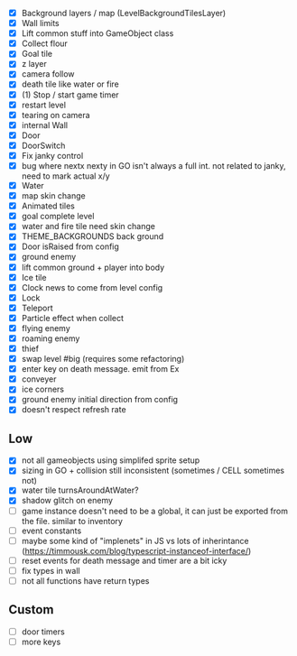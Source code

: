 - [x] Background layers / map (LevelBackgroundTilesLayer)
- [x] Wall limits
- [x] Lift common stuff into GameObject class
- [x] Collect flour
- [x] Goal tile
- [x] z layer
- [x] camera follow
- [x] death tile like water or fire
- [x] (1) Stop / start game timer
- [x] restart level
- [x] tearing on camera
- [x] internal Wall
- [x] Door
- [x] DoorSwitch
- [x] Fix janky control
- [x] bug where nextx nexty in GO isn't always a full int. not related to janky, need to mark actual x/y
- [x] Water
- [x] map skin change
- [x] Animated tiles
- [x] goal complete level
- [x] water and fire tile need skin change
- [x] THEME_BACKGROUNDS back ground
- [x] Door isRaised from config
- [x] ground enemy
- [x] lift common ground + player into body
- [x] Ice tile
- [x] Clock news to come from level config
- [x] Lock
- [x] Teleport
- [x] Particle effect when collect
- [x] flying enemy
- [x] roaming enemy
- [x] thief
- [x] swap level #big (requires some refactoring)
- [x] enter key on death message. emit from Ex
- [x] conveyer
- [x] ice corners
- [x] ground enemy initial direction from config
- [x] doesn't respect refresh rate

## Low

- [x] not all gameobjects using simplifed sprite setup
- [x] sizing in GO + collision still inconsistent (sometimes / CELL sometimes not)
- [x] water tile turnsAroundAtWater?
- [x] shadow glitch on enemy
- [ ] game instance doesn't need to be a global, it can just be exported from the file. similar to inventory
- [ ] event constants
- [ ] maybe some kind of "implenets" in JS vs lots of inherintance (https://timmousk.com/blog/typescript-instanceof-interface/)
- [ ] reset events for death message and timer are a bit icky
- [ ] fix types in wall
- [ ] not all functions have return types

## Custom

- [ ] door timers
- [ ] more keys
